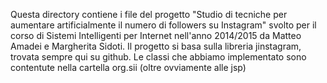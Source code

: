 Questa directory contiene i file del progetto "Studio di tecniche per aumentare artificialmente il numero di followers su Instagram" svolto per il corso di Sistemi Intelligenti per Internet nell'anno 2014/2015 da Matteo Amadei e Margherita Sidoti.
Il progetto si basa sulla libreria jinstagram, trovata sempre qui su github. Le classi che abbiamo implementato sono contentute nella cartella org.sii (oltre ovviamente alle jsp)
